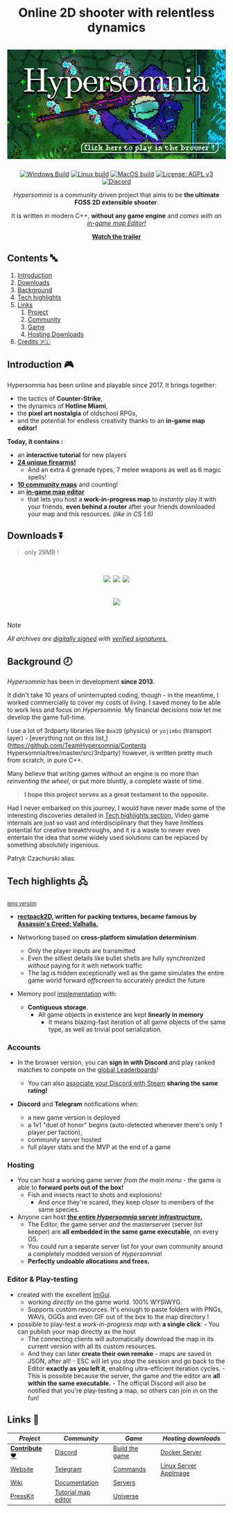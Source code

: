 <a name="intro">
<div align="center">

# **Online 2D shooter with relentless dynamics** <br><br> [![Hypersomnia_github](https://github.com/ArtistDev44/Hypersomnia/blob/master/Hypersomnia_Github.png)](https://hypersomnia.io/)

<!-- Changed the image -->

[![Windows Build](https://github.com/TeamHypersomnia/Hypersomnia/actions/workflows/Windows_build.yml/badge.svg)](https://github.com/TeamHypersomnia/Hypersomnia/actions/workflows/Windows_build.yml)
[![Linux build](https://github.com/TeamHypersomnia/Hypersomnia/actions/workflows/Linux_build.yml/badge.svg)](https://github.com/TeamHypersomnia/Hypersomnia/actions/workflows/Linux_build.yml)
[![MacOS build](https://github.com/TeamHypersomnia/Hypersomnia/actions/workflows/MacOS_build.yml/badge.svg)](https://github.com/TeamHypersomnia/Hypersomnia/actions/workflows/MacOS_build.yml)
[![License: AGPL v3](https://img.shields.io/badge/License-AGPL%20v3-blue.svg)](https://www.gnu.org/licenses/agpl-3.0)
[![Discord](https://discordapp.com/api/guilds/284464744411430912/embed.png)](https://discord.gg/YC49E4G)

*Hypersomnia* is a community driven project that aims to be **the ultimate FOSS 2D extensible shooter**.

It is written in modern C++, **without any game engine** and *comes with an [in-game map Editor!](https://hypersomnia.io/editor/official)*

[**Watch the trailer**](https://www.youtube.com/watch?v=L4zSA34fD_E)

</div>

## Contents 🔤

1. [Introduction](#introduction-)
2. [Downloads](#downloads-)
3. [Background](#background-)
4. [Tech highlights](#tech-highlights-)
5. [Links](#links-)
	1. [Project](#links-)
	2. [Community](#links-)
	3. [Game](#links-)
	4. [Hosting Downloads](#links-)
6. [Credits 🇵🇱](https://teamhypersomnia.github.io/PressKit/credits)

## Introduction 🎮

Hypersomnia has been online and playable since 2017. It brings together:

- the tactics of **Counter-Strike**,
- the dynamics of **Hotline Miami**,
- the **pixel art nostalgia** of oldschool RPGs,
- and the potential for endless creativity thanks to an **in-game map editor!**

**Today, it contains :**

- an **interactive tutorial** for new players
- **[24 unique firearms!](https://hypersomnia.xyz/weapons)**
  - And an extra 4 grenade types, 7 melee weapons as well as 6 magic spells!
- **[10 community maps](https://hypersomnia.xyz/arenas)** and counting!
- an **[in-game map editor](https://hypersomnia.io/editor/official)** 
	- that lets you host a **work-in-progress map** to *instantly* play it with your friends, **even behind a router** after your friends downloaded your map and this resources.
    *(like in CS 1.6)*

## Downloads ⏬

> only 29MB !

<div align="center">

<br>

<a href="https://hypersomnia.xyz/builds/latest/Hypersomnia-for-Windows.zip"> <img src="https://hypersomnia.xyz/assets/images/windows_icon.svg" width=75 hspace=1></a>
<a href="https://hypersomnia.xyz/builds/latest/Hypersomnia.AppImage"> <img src="https://hypersomnia.xyz/assets/images/linux_icon.svg" width=100 hspace=1 ></a>
<a href="https://hypersomnia.xyz/builds/latest/Hypersomnia-for-MacOS.dmg"> <img src="https://upload.wikimedia.org/wikipedia/commons/2/22/MacOS_logo_%282017%29.svg" width=80 hspace=1></a>
<br undefined>

<a href="https://store.steampowered.com/app/2660970/Hypersomnia"> <img src="https://upload.wikimedia.org/wikipedia/commons/8/83/Steam_icon_logo.svg" width=140 hspace=1 width=80 hspace=40 vspace=20></a>

</div>

> [!NOTE]  
> *All archives are [digitally signed](https://github.com/TeamHypersomnia/Hypersomnia/blob/master/src/signing_keys.h) with [verified signatures.](https://hypersomnia.xyz/builds/latest/)*


## Background 🕗

*Hypersomnia* has been in development **since 2013**.

It didn't take 10 years of uninterrupted coding, though - in the meantime, I worked commercially to cover my costs of living. I saved money to be able to work less and focus on *Hypersomnia*. My financial decisions now let me develop the game full-time.

I use a lot of 3rdparty libraries like ``Box2D`` (physics) or ``yojimbo`` (transport layer) - [everything not on this list,](https://github.com/TeamHypersomnia/Contents
Hypersomnia/tree/master/src/3rdparty) however, is written pretty much from scratch, in pure C++.

Many believe that writing games without an engine is no more than *reinventing the wheel*, or put more bluntly, a complete waste of time.

> **I hope this project serves as a great testament to the opposite.**

Had I never embarked on this journey, I would have never made some of the interesting discoveries detailed in [Tech highlights section.](###tech-highlights)
Video game internals are just so vast and interdisciplinary that they have limitless potential for creative breakthroughs, and it is a waste to never even entertain the idea that some widely used solutions can be replaced by something absolutely ingenious.

Patryk Czachurski alias 

## Tech highlights 🖧

<sub> <a href="github.io"> long version </a>

- **[rectpack2D,](https://github.com/TeamHypersomnia/rectpack2D) written for packing textures, became famous by [Assassin's Creed: Valhalla.](https://www.youtube.com/watch?v=2KnjDL4DnwM&t=2382s)**

- Networking based on **cross-platform simulation determinism**. 
	- Only the player inputs are transmitted
    - Even the silliest details like bullet shells are fully synchronized *without* paying for it with network traffic
  - The lag is hidden exceptionally well as the game simulates the entire game world forward *offscreen* to accurately predict the future

- Memory pool [implementation](https://github.com/TeamHypersomnia/Hypersomnia/blob/master/src/augs/misc/pool/pool.h) with:
  - **Contiguous storage**.
    - All game objects in existence are kept **linearly in memory**
      - It means blazing-fast iteration of all game objects of the same type, as well as trivial pool serialization.

### Accounts

- In the browser version, you can **sign in with Discord** and play ranked matches to compete on the [global Leaderboards](https://hypersomnia.xyz/leaderboards)!
	- You can also [associate your Discord with Steam](https://hypersomnia.xyz/profile) **sharing the same rating!**

- **Discord** and **Telegram** notifications when:
  - a new game version is deployed
  - a 1v1 "duel of honor" begins (auto-detected whenever there's only 1 player per faction),
  - community server hosted
  - full player stats and the MVP at the end of a game

### Hosting

- You can host a working game server *from the main menu* - the game is able to **forward ports out of the box!**
  - Fish and insects react to shots and explosions!
    - And once they're scared, they keep closer to members of the same species.
- Anyone can host **[the entire *Hypersomnia* server infrastructure.](https://github.com/TeamHypersomnia/Hypersomnia-admin-shell)**
  - The Editor, the game server *and* the masterserver (server list keeper) are **all embedded in the same game executable**, on every OS.
  - You could run a separate server list for your own community around a completely modded version of *Hypersomnia*!
  - **Perfectly undoable allocations and frees.**

### Editor & Play-testing

  - created with the excellent [ImGui](https://github.com/ocornut/imgui).
	  - working *directly* on the game world. 100% WYSIWYG.
 	 - Supports custom resources. It's enough to paste folders with PNGs, WAVs, OGGs and even GIF out of the box to the map directory !
   - possible to play-test a *work-in-progress map* with **a single click**:
    - You can publish your map directly as the host
	    - The connecting clients will automatically download the map in its current version with all its custom resources.
      - And they can later **create their own remake** - maps are saved in JSON, after all!
    - ESC will let you stop the session and go back to the Editor **exactly as you left it**, enabling ultra-efficient iteration cycles.
    - This is possible because the server, the game and the editor are **all within the same executable.**
    - The official Discord will also be notified that you're play-testing a map, so others can join in on the fun!

## Links 🔗

<div align="center">

***Project*** | ***Community*** | ***Game*** | ***Hosting downloads***
|---|---|---|---|
[**Contribute :heart:**](linktoanother.mddocument) | [Discord](https://discord.gg/YC49E4G) | [Build the game](newlink) | [Docker Server](https://www.docker.com/app/uploads/2022/03/Moby-logo.png)
[Website](https://hypersomnia.xyz/) | [Telegram](https://t.me/hypersomnia_io) | [Commands](linktoanew.mdfile)  | [Linux Server AppImage](https://hypersomnia.xyz/builds/latest/Hypersomnia-Headless.AppImage)
[Wiki](https://wiki.hypersomnia.xyz/index.html) | [Documentation](https://wiki.hypersomnia.xyz/docs) | [Servers](https://hypersomnia.xyz/servers)
[PressKit](https://github.com/TeamHypersomnia/PressKit/blob/main/README.md#intro) | [Tutorial map editor](https://www.youtube.com/watch?v=q1rfIy06_xo) | [Universe](https://wiki.hypersomnia.xyz/universe) | 

</div>
